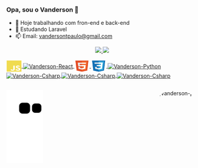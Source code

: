 ### Opa, sou o Vanderson 👋

- 🔭 Hoje trabalhando com fron-end e back-end
- 🌱 Estudando Laravel
- 📫 Email: vandersontpaulo@gmail.com

<div align="center">
    <a href="https://github.com/VandersonT">
    <img height="180em" src="https://github-readme-stats.vercel.app/api?username=VandersonT&show_icons=true&theme=algolia&include_all_commits=true&count_private=true"/>
    <img height="180em" src="https://github-readme-stats.vercel.app/api/top-langs/?username=VandersonT&layout=compact&langs_count=7&theme=nightowl"/>
</div
  
<div style="display: inline_block"><br>
    <img align="center" alt="Vanderson-Js" height="30" width="40" src="https://raw.githubusercontent.com/devicons/devicon/master/icons/javascript/javascript-plain.svg">
    <img align="center" alt="Vanderson-React" height="30" width="40" src="https://cdn.jsdelivr.net/gh/devicons/devicon/icons/flutter/flutter-original.svg">
    <img align="center" alt="Vanderson-HTML" height="30" width="40" src="https://raw.githubusercontent.com/devicons/devicon/master/icons/html5/html5-original.svg">
    <img align="center" alt="Vanderson-CSS" height="30" width="40" src="https://raw.githubusercontent.com/devicons/devicon/master/icons/css3/css3-original.svg">
    <img align="center" alt="Vanderson-Python" height="30" width="40" src="https://cdn.jsdelivr.net/gh/devicons/devicon/icons/laravel/laravel-plain.svg">
    <img align="center" alt="Vanderson-Csharp" height="30" width="40" src="https://cdn.jsdelivr.net/gh/devicons/devicon/icons/php/php-original.svg">
    <img align="center" alt="Vanderson-Csharp" height="30" width="40" src="https://cdn.jsdelivr.net/gh/devicons/devicon/icons/sass/sass-original.svg">
    <img align="center" alt="Vanderson-Csharp" height="30" width="40" src="https://cdn.jsdelivr.net/gh/devicons/devicon/icons/mysql/mysql-original.svg">
</div>
  
  ##

<img align="right" alt="Vanderson-pic" height="150" style="border-radius:50px;" src="https://media.discordapp.net/attachments/892924915794186253/892927570604068914/1c161055a12c8ca0fbe11a95c606ef17.gif">

![Snake animation](https://github.com/VandersonT/VandersonT/blob/output/github-contribution-grid-snake.svg)
